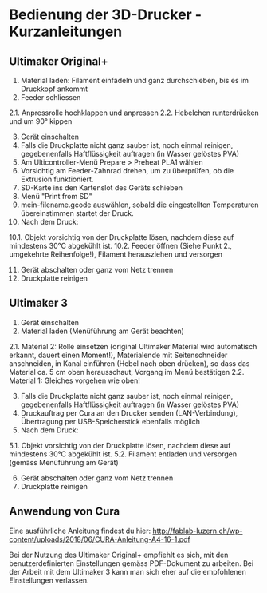 # Bedienung der 3D-Drucker - Kurzanleitungen


## Ultimaker Original+

1. Material laden: Filament einfädeln und ganz durchschieben, bis es im Druckkopf ankommt
2. Feeder schliessen

  2.1. Anpressrolle hochklappen und anpressen
  2.2. Hebelchen runterdrücken und um 90° kippen

3. Gerät einschalten
4. Falls die Druckplatte nicht ganz sauber ist, noch einmal reinigen, gegebenenfalls Haftflüssigkeit auftragen (in Wasser gelöstes PVA)
5. Am Ulticontroller-Menü Prepare > Preheat PLA1 wählen
6. Vorsichtig am Feeder-Zahnrad drehen, um zu überprüfen, ob die Extrusion funktioniert.
7. SD-Karte ins den Kartenslot des Geräts schieben
8. Menü "Print from SD"
9. mein-filename.gcode auswählen, sobald die eingestellten Temperaturen übereinstimmen startet der Druck.
10. Nach dem Druck:

  10.1. Objekt vorsichtig von der Druckplatte lösen, nachdem diese auf mindestens 30°C abgekühlt ist.
  10.2. Feeder öffnen (Siehe Punkt 2., umgekehrte Reihenfolge!), Filament herausziehen und versorgen 

11. Gerät abschalten oder ganz vom Netz trennen
12. Druckplatte reinigen


## Ultimaker 3

1. Gerät einschalten
2. Material laden (Menüführung am Gerät beachten)

  2.1. Material 2: Rolle einsetzen (original Ultimaker Material wird automatisch erkannt, dauert einen Moment!), Materialende mit Seitenschneider anschneiden, in Kanal einführen (Hebel nach oben drücken), so dass das Material ca. 5 cm oben herausschaut, Vorgang im Menü bestätigen
  2.2. Material 1: Gleiches vorgehen wie oben!

3. Falls die Druckplatte nicht ganz sauber ist, noch einmal reinigen, gegebenenfalls Haftflüssigkeit auftragen (in Wasser gelöstes PVA)
4. Druckauftrag per Cura an den Drucker senden (LAN-Verbindung), Übertragung per USB-Speicherstick ebenfalls möglich
5. Nach dem Druck:

  5.1. Objekt vorsichtig von der Druckplatte lösen, nachdem diese auf mindestens 30°C abgekühlt ist.
  5.2. Filament entladen und versorgen (gemäss Menüführung am Gerät)

6. Gerät abschalten oder ganz vom Netz trennen
7. Druckplatte reinigen


## Anwendung von Cura

Eine ausführliche Anleitung findest du hier: <http://fablab-luzern.ch/wp-content/uploads/2018/06/CURA-Anleitung-A4-16-1.pdf>

Bei der Nutzung des Ultimaker Original+ empfiehlt es sich, mit den benutzerdefinierten Einstellungen gemäss PDF-Dokument zu arbeiten. Bei der Arbeit mit dem Ultimaker 3 kann man sich eher auf die empfohlenen Einstellungen verlassen.
